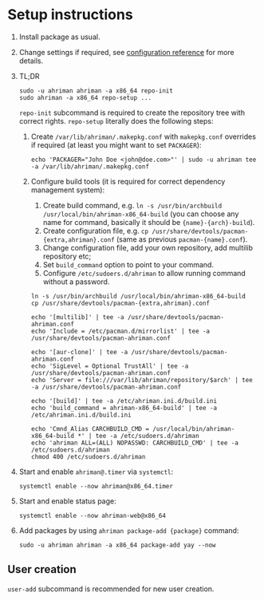 # Setup instructions

1. Install package as usual.
2. Change settings if required, see [configuration reference](configuration.md) for more details.
3. TL;DR

   ```shell
   sudo -u ahriman ahriman -a x86_64 repo-init
   sudo ahriman -a x86_64 repo-setup ...
   ```
   
   `repo-init` subcommand is required to create the repository tree with correct rights. `repo-setup` literally does the following steps:

   1. Create `/var/lib/ahriman/.makepkg.conf` with `makepkg.conf` overrides if required (at least you might want to set `PACKAGER`):

       ```shell
       echo 'PACKAGER="John Doe <john@doe.com>"' | sudo -u ahriman tee -a /var/lib/ahriman/.makepkg.conf
       ```

   2. Configure build tools (it is required for correct dependency management system):

       1. Create build command, e.g. `ln -s /usr/bin/archbuild /usr/local/bin/ahriman-x86_64-build` (you can choose any name for command, basically it should be `{name}-{arch}-build`).
       2. Create configuration file, e.g. `cp /usr/share/devtools/pacman-{extra,ahriman}.conf` (same as previous `pacman-{name}.conf`).
       3. Change configuration file, add your own repository, add multilib repository etc;
       4. Set `build_command` option to point to your command.
       5. Configure `/etc/sudoers.d/ahriman` to allow running command without a password.

       ```shell
       ln -s /usr/bin/archbuild /usr/local/bin/ahriman-x86_64-build
       cp /usr/share/devtools/pacman-{extra,ahriman}.conf

       echo '[multilib]' | tee -a /usr/share/devtools/pacman-ahriman.conf
       echo 'Include = /etc/pacman.d/mirrorlist' | tee -a /usr/share/devtools/pacman-ahriman.conf

       echo '[aur-clone]' | tee -a /usr/share/devtools/pacman-ahriman.conf
       echo 'SigLevel = Optional TrustAll' | tee -a /usr/share/devtools/pacman-ahriman.conf
       echo 'Server = file:///var/lib/ahriman/repository/$arch' | tee -a /usr/share/devtools/pacman-ahriman.conf

       echo '[build]' | tee -a /etc/ahriman.ini.d/build.ini
       echo 'build_command = ahriman-x86_64-build' | tee -a /etc/ahriman.ini.d/build.ini

       echo 'Cmnd_Alias CARCHBUILD_CMD = /usr/local/bin/ahriman-x86_64-build *' | tee -a /etc/sudoers.d/ahriman
       echo 'ahriman ALL=(ALL) NOPASSWD: CARCHBUILD_CMD' | tee -a /etc/sudoers.d/ahriman
       chmod 400 /etc/sudoers.d/ahriman
       ```

4. Start and enable `ahriman@.timer` via `systemctl`:

    ```shell
    systemctl enable --now ahriman@x86_64.timer
    ```

5. Start and enable status page:

    ```shell
    systemctl enable --now ahriman-web@x86_64
    ```

6. Add packages by using `ahriman package-add {package}` command:

    ```shell
    sudo -u ahriman ahriman -a x86_64 package-add yay --now
    ```

## User creation

`user-add` subcommand is recommended for new user creation.